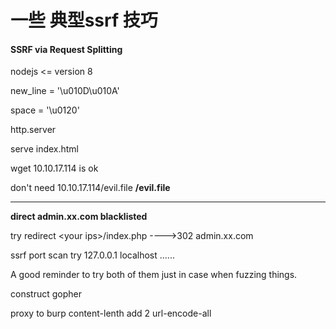 # 一些 典型ssrf 技巧

#### SSRF via Request Splitting <a href="the-vulnerability-ssrf-via-request-splitting" id="the-vulnerability-ssrf-via-request-splitting"></a>

nodejs <= version 8

new_line = '\u010D\u010A' 

space = '\u0120'



http.server

serve index.html

wget 10.10.17.114  is ok 

don't need 10.10.17.114/evil.file     **/evil.file**

****

**direct admin.xx.com   blacklisted**

try redirect       \<your ips>/index.php   ---->302         admin.xx.com    



ssrf port scan   try 127.0.0.1 localhost ......

A good reminder to try both of them just in case when fuzzing things.



construct gopher

proxy to burp  content-lenth add 2     url-encode-all
